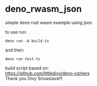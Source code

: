 # deno_rwasm_json
simple deno rust wasm example using json

to use run:

```deno run -A build.ts```

and then:

```deno run test.ts```

build script based on:  
https://github.com/littledivy/deno-ciphers  
Thank you Divy Srivastava!!!
